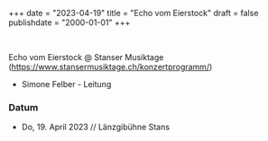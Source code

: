 ﻿+++
date = "2023-04-19"
title = "Echo vom Eierstock"
draft = false
publishdate = "2000-01-01"
+++

<br>

Echo vom Eierstock @ Stanser Musiktage (https://www.stansermusiktage.ch/konzertprogramm/)

* Simone Felber - Leitung

### Datum

* Do, 19. April 2023 // Länzgibühne Stans
